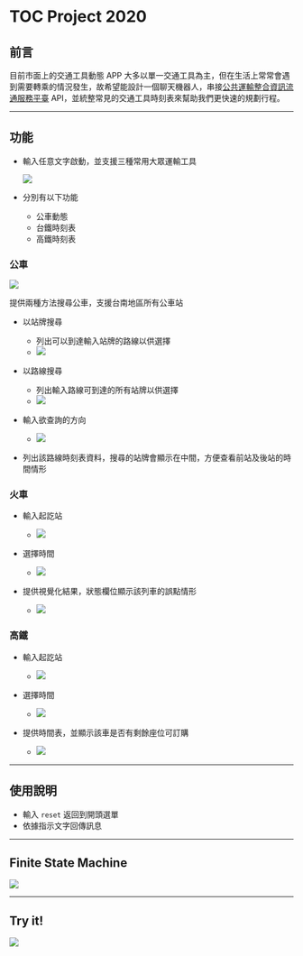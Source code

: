 # TOC Project 2020

## 前言

目前市面上的交通工具動態 APP 大多以單一交通工具為主，但在生活上常常會遇到需要轉乘的情況發生，故希望能設計一個聊天機器人，串接[公共運輸整合資訊流通服務平臺](https://ptx.transportdata.tw/PTX/) API，並統整常見的交通工具時刻表來幫助我們更快速的規劃行程。

---

## 功能

* 輸入任意文字啟動，並支援三種常用大眾運輸工具

    ![](https://i.imgur.com/9lHM8Lb.png)

* 分別有以下功能
    * 公車動態
    * 台鐵時刻表
    * 高鐵時刻表


### 公車

![](https://i.imgur.com/fezfZs8.png)

提供兩種方法搜尋公車，支援台南地區所有公車站

* 以站牌搜尋
    
    * 列出可以到達輸入站牌的路線以供選擇
    * ![](https://i.imgur.com/1Ie2Dxa.png)
* 以路線搜尋

    * 列出輸入路線可到達的所有站牌以供選擇
    * ![](https://i.imgur.com/C1KYu7r.png)

* 輸入欲查詢的方向

    * ![](https://i.imgur.com/gyRbiru.png)

* 列出該路線時刻表資料，搜尋的站牌會顯示在中間，方便查看前站及後站的時間情形

### 火車


* 輸入起訖站
    * ![](https://i.imgur.com/ONiOt1f.png)

* 選擇時間
    * ![](https://i.imgur.com/tJx6PWw.png)

* 提供視覺化結果，狀態欄位顯示該列車的誤點情形
    * ![](https://i.imgur.com/RWvMiIA.png)

### 高鐵

* 輸入起訖站
    * ![](https://i.imgur.com/xE9xrEL.png)

* 選擇時間
    * ![](https://i.imgur.com/KUkrpqS.png)

* 提供時間表，並顯示該車是否有剩餘座位可訂購
    * ![](https://i.imgur.com/N3G5hbT.png)

---

## 使用說明

* 輸入 `reset` 返回到開頭選單
* 依據指示文字回傳訊息

---

## Finite State Machine

![](https://i.imgur.com/btBMubG.png)

---

## Try it!

![](https://i.imgur.com/YpyUbmN.png)
